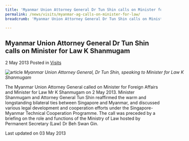 ```yaml
---
title: 'Myanmar Union Attorney General Dr Tun Shin calls on Minister for Law K Shanmugam'
permalink: /news/visits/myanmar-ag-calls-on-minister-for-law/
breadcrumb: 'Myanmar Union Attorney General Dr Tun Shin calls on Minister for Law K Shanmugam'

---
```



<style>
.image {width: 600px;}
.image img {max-width: 100%;}
</style>

Myanmar Union Attorney General Dr Tun Shin calls on Minister for Law K Shanmugam
---

2 May 2013 Posted in [Visits](/news/visits/)

<div class="image">
  <img src="/images/Myanmar_AG_Dr_Tun_Shin_020513.jpg" alt="article" title="article">
  <i>Myanmar Union Attorney General, Dr Tun Shin, speaking to Minister for Law K Shanmugam</i>
</div>

The Myanmar Union Attorney General called on Minister for Foreign Affairs and Minister for Law Mr K Shanmugam on 2 May 2013. Minister Shanmugam and Attorney General Tun Shin reaffirmed the warm and longstanding bilateral ties between Singapore and Myanmar, and discussed various legal development and cooperation efforts under the Singapore-Myanmar Technical Cooperation Programme. The call was preceded by a briefing on the role and functions of the Ministry of Law hosted by Permanent Secretary (Law) Dr Beh Swan Gin.

<p class="right-side-updated">Last updated on 03 May 2013</p>
